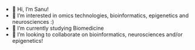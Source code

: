 - 👋 Hi, I’m Sanu!
- 👀 I’m interested in omics technologies, bioinformatics, epigenetics and neurosciences :)
- 🌱 I’m currently studying Biomedicine
- 💞️ I’m looking to collaborate on bioinformatics, neurosciences and/or epigenetics!

